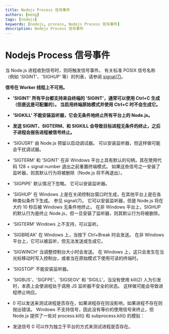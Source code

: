 ```yaml
---
title: Nodejs Process 信号事件
authors: [meng]
tags: [nodejs]
keywords: [nodejs, process, Nodejs Process 信号事件]
description: Nodejs Process 信号事件
---
```


# Nodejs Process 信号事件

当 Node.js 进程收到信号时，则将触发信号事件。 有关标准 POSIX 信号名称（例如 'SIGINT'、'SIGHUP' 等）的列表，请参阅 [signal(7)](https://man7.org/linux/man-pages/man7/signal.7.html)。


**信号在 Worker 线程上不可用。**


- **'SIGINT' 所有平台都支持来自终端的 'SIGINT'，通常可以使用 Ctrl+C 生成（但是这是可配置的）。 当启用终端原始模式并使用 Ctrl+C 时不会生成它。**
- **'SIGKILL' 不能安装监听器，它会无条件地终止所有平台上的 Node.js。**
- **发送 SIGINT、SIGTERM、和 SIGKILL 会导致目标进程无条件的终止，之后子进程会报告进程被信号终止。**

- 'SIGUSR1' 由 Node.js 预留以启动调试器。 可以安装监听器，但这样做可能会干扰调试器。
- 'SIGTERM' 和 'SIGINT' 在非 Windows 平台上具有默认的句柄，其在使用代码 128 + signal number 退出之前重置终端模式。 如果这些信号之一安装了监听器，则其默认行为将被删除（Node.js 将不再退出）。
- 'SIGPIPE' 默认情况下忽略。 它可以安装监听器。
- 'SIGHUP' 在 Windows 上是在关闭控制台窗口时生成，在其他平台上是在各种类似条件下生成。 参见 signal(7)。 它可以安装监听器，但是 Node.js 将在大约 10 秒后被 Windows 无条件地终止。 在非 Windows 平台上，SIGHUP 的默认行为是终止 Node.js，但一旦安装了监听器，则其默认行为将被删除。
- 'SIGTERM' Windows 上不支持，可以监听。
- 'SIGBREAK' 在 Windows 上，当按下 Ctrl+Break 时会发送。 在非 Windows 平台上，它可以被监听，但无法发送或生成它。
- 'SIGWINCH' 当调整控制台大小时会发送。 在 Windows 上，这只会发生在当光标移动时写入控制台，或者当在原始模式下使用可读的终端时。

- 'SIGSTOP' 不能安装监听器。
- 'SIGBUS'、'SIGFPE'、'SIGSEGV' 和 'SIGILL'，当没有使用 kill(2) 人为引发时，本质上会使进程处于调用 JS 监听器不安全的状态。 这样做可能会导致进程停止响应。

- 0 可以发送来测试进程是否存在，如果进程存在则没影响，如果进程不存在则抛出错误。
Windows 不支持信号，因此没有等价的使用信号来终止，但 Node.js 提供了一些对 process.kill() 和 subprocess.kill() 的模拟：

- 发送信号 0 可以作为独立于平台的方式来测试进程是否存在。